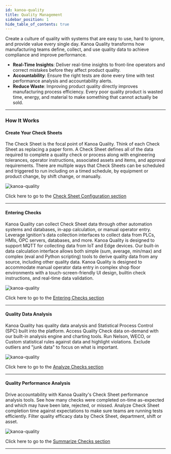 ```yaml
---
id: kanoa-quality
title: Quality Management
sidebar_position: 1
hide_table_of_contents: true
---
```


Create a culture of quality with systems that are easy to use, hard to ignore, and provide value every single day. 
Kanoa Quality transforms how manufacturing teams define, collect, and use quality data to achieve compliance and improve performance.

* **Real-Time Insights**: Deliver real-time insights to front-line operators and correct mistakes before they affect product quality.
* **Accountability**: Ensure the right tests are done every time with test performance analysis and accountability alerts.
* **Reduce Waste**: Improving product quality directly improves manufacturing process efficiency. Every poor quality product is wasted time, energy, and material to make something that cannot actually be sold.
***
### How It Works

#### Create Your Check Sheets
The Check Sheet is the focal point of Kanoa Quality. Think of each Check Sheet as replacing a paper form.
A Check Sheet defines all of the data required to complete a quality check or process along with engineering tolerances, operator instructions, associated assets and items, and approval requirements.
There are multiple ways that Check Sheets can be scheduled and triggered to run including on a timed schedule, by equipment or product change, by shift change, or manually.

![kanoa-quality](/img/quality/quality-config-check-table.png)

Click here to go to the [Check Sheet Configuration section](kanoa-quality/config/checkSheets)
***
#### Entering Checks
Kanoa Quality can collect Check Sheet data through other automation systems and databases, in-app calculation, or manual operator entry.
Leverage Ignition's data collection interfaces to collect data from PLCs, HMIs, OPC servers, databases, and more. Kanoa Quality is designed to support MQTT for collecting data from IoT and Edge devices.
Our built-in data calculation interface allows both simple (sum, average, min/max) and complex (eval and Python scripting) tools to derive quality data from any source, including other quality data.
Kanoa Quality is designed to accommodate manual operator data entry in complex shop floor environments with a touch-screen-friendly UI design, builtin check instructions, and real-time data validation.

![kanoa-quality](/img/quality/quality-check.png) 

Click here to go to the [Entering Checks section](kanoa-quality/check-sheet)
***
#### Quality Data Analysis
Kanoa Quality has quality data analysis and Statistical Process Control (SPC) built into the platform.
Access Quality Check data on-demand with our built-in analysis engine and charting tools.
Run Nelson, WECO, or Custom statistical rules against data and highlight violations. Exclude outliers and "junk data" to focus on what is important. 

![kanoa-quality](/img/quality/qualityDetail.png) 

Click here to go to the [Analyze Checks section](kanoa-quality/check-details)
***
#### Quality Performance Analysis
Drive accountability with Kanoa Quality's Check Sheet performance analysis tools. See how many checks were completed on-time as-expected and which may have been late, rejected, or missed.
Analyze Check Sheet completion time against expectations to make sure teams are running tests efficiently.
Filter quality efficacy data by Check Sheet, department, shift or asset.

![kanoa-quality](/img/quality/quality-analysis-check-summary.png) 

Click here to go to the [Summarize Checks section](kanoa-quality/check-summary)
***